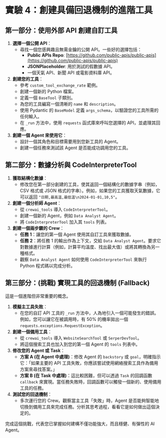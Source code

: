 # 實驗 4：創建具備回退機制的進階工具

## 第一部分：使用外部 API 創建自訂工具

1.  **選擇一個公開 API**：
    -   尋找一個您感興趣且無需金鑰的公開 API。一些好的選擇包括：
        -   **Public APIs Repo**: [https://github.com/public-apis/public-apis](https://github.com/public-apis/public-apis)
        -   **JSONPlaceholder**: 用於測試的假數據 API。
        -   一個天氣 API、新聞 API 或電影資料庫 API。
2.  **創建您的工具**：
    -   參考 `custom_tool_exchange_rate` 範例。
    -   創建一個新的 Python 檔案。
    -   定義一個 `BaseTool` 子類別。
    -   為您的工具編寫一個清晰的 `name` 和 `description`。
    -   使用 Pydantic 的 `BaseModel` 定義 `args_schema`，以驗證您的工具所需的任何輸入。
    -   在 `_run` 方法中，使用 `requests` 函式庫來呼叫您選擇的 API，並處理其回應。
3.  **創建一個 Agent 來使用它**：
    -   設計一個其角色和目標需要用到您新工具的 Agent。
    -   創建一個任務來測試該 Agent 是否能成功調用您的工具。

## 第二部分：數據分析與 CodeInterpreterTool

1.  **獲取結構化數據**：
    -   修改您在第一部分創建的工具，使其返回一個結構化的數據字串（例如，CSV 格式或 JSON 格式的字串）。例如，如果您的工具獲取天氣數據，它可以返回 `"日期,最高溫,最低溫\n2024-01-01,10,5"`。
2.  **創建一個分析師 Agent**：
    -   從 `crewai_tools` 導入 `CodeInterpreterTool`。
    -   創建一個新的 Agent，例如 `Data Analyst Agent`。
    -   將 `CodeInterpreterTool` 加入其 `tools` 列表。
3.  **創建一個兩步驟的 Crew**：
    -   **任務 1**：讓您的第一個 Agent 使用其自訂工具來獲取數據。
    -   **任務 2**：將任務 1 的輸出作為上下文，交給 `Data Analyst Agent`。要求它對數據進行計算（例如，計算平均溫度、找出最大值）或將其轉換為另一種格式。
    -   觀察 `Data Analyst Agent` 如何使用 `CodeInterpreterTool` 來執行 Python 程式碼以完成分析。

## 第三部分：(挑戰) 實現工具的回退機制 (Fallback)

這是一個進階但非常重要的概念。

1.  **模擬主工具失敗**：
    -   在您的自訂 API 工具的 `_run` 方法中，人為地引入一個可能發生的錯誤。例如，您可以讓它在被調用時，有 50% 的機率拋出一個 `requests.exceptions.RequestException`。
2.  **創建一個備用工具**：
    -   從 `crewai_tools` 導入 `WebsiteSearchTool` 或 `SerperDevTool`。
    -   將這個搜索工具也加入到您的第一個 Agent 的 `tools` 列表中。
3.  **修改您的 Agent 或 Task**：
    -   **方案 A (在 Agent 中處理)**：修改 Agent 的 `backstory` 或 `goal`，明確指示它：「如果主要的 API 工具失敗，你應該嘗試使用網絡搜索工具作為備用方案來尋找答案。」
    -   **方案 B (在 Task 中處理)**：這比較困難，但可以透過 `Task` 的回調函數 `callback` 來實現。當任務失敗時，回調函數可以觸發一個新的、使用備用工具的任務。
4.  **測試您的回退機制**：
    -   多次運行您的 Crew。觀察當主工具「失敗」時，Agent 是否能夠智能地切換到備用工具來完成任務。分析其思考過程，看看它是如何做出這個決定的。

完成這個挑戰，代表您已掌握如何建構不僅功能強大，而且穩健、有彈性的 AI Agent。



